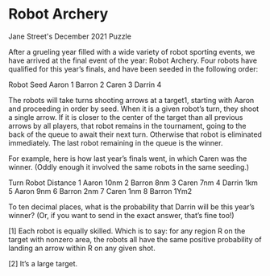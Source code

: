 # Robot Archery
Jane Street's December 2021 Puzzle

After a grueling year filled with a wide variety of robot sporting events, we have arrived at the final event of the year: Robot Archery. Four robots have qualified for this year’s finals, and have been seeded in the following order:

Robot	Seed 
Aaron	1
Barron  	2
Caren	3
Darrin 	4

The robots will take turns shooting arrows at a target1, starting with Aaron and proceeding in order by seed. When it is a given robot’s turn, they shoot a single arrow. If it is closer to the center of the target than all previous arrows by all players, that robot remains in the tournament, going to the back of the queue to await their next turn. Otherwise that robot is eliminated immediately. The last robot remaining in the queue is the winner.

For example, here is how last year’s finals went, in which Caren was the winner. (Oddly enough it involved the same robots in the same seeding.)

Turn  	Robot	Distance
1	Aaron	10nm
2	Barron  	8nm
3	Caren	7nm
4	Darrin  	1km
5	Aaron	9nm
6	Barron	2nm
7	Caren	1nm
8	Barron	1Ym2

To ten decimal places, what is the probability that Darrin will be this year’s winner? (Or, if you want to send in the exact answer, that’s fine too!)



[1] Each robot is equally skilled. Which is to say: for any region R on the target with nonzero area, the robots all have the same positive probability of landing an arrow within R on any given shot.

[2] It’s a large target.
